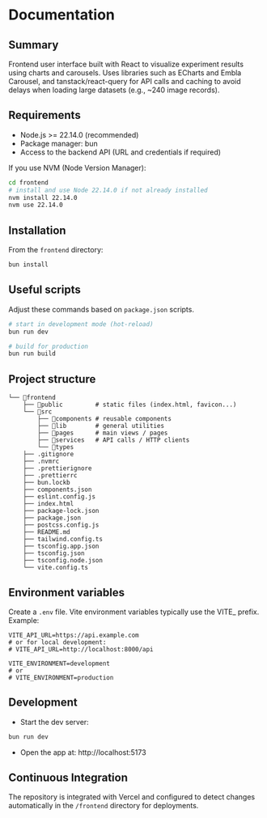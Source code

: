 # Documentation

## Summary
Frontend user interface built with React to visualize experiment results using charts and carousels. Uses libraries such as ECharts and Embla Carousel, and tanstack/react-query for API calls and caching to avoid delays when loading large datasets (e.g., ~240 image records).

## Requirements
- Node.js >= 22.14.0 (recommended)
- Package manager: bun
- Access to the backend API (URL and credentials if required)

If you use NVM (Node Version Manager):
```bash
cd frontend
# install and use Node 22.14.0 if not already installed
nvm install 22.14.0
nvm use 22.14.0
```

## Installation
From the `frontend` directory:
```bash
bun install
```

## Useful scripts
Adjust these commands based on `package.json` scripts.
```bash
# start in development mode (hot-reload)
bun run dev

# build for production
bun run build
```

## Project structure
```
└── 📁frontend
    ├── 📁public         # static files (index.html, favicon...)
    └── 📁src
        ├── 📁components # reusable components
        ├── 📁lib        # general utilities
        ├── 📁pages      # main views / pages
        ├── 📁services   # API calls / HTTP clients
        └── 📁types
    ├── .gitignore
    ├── .nvmrc
    ├── .prettierignore
    ├── .prettierrc
    ├── bun.lockb
    ├── components.json
    ├── eslint.config.js
    ├── index.html
    ├── package-lock.json
    ├── package.json
    ├── postcss.config.js
    ├── README.md
    ├── tailwind.config.ts
    ├── tsconfig.app.json
    ├── tsconfig.json
    ├── tsconfig.node.json
    └── vite.config.ts
```

## Environment variables
Create a `.env` file. Vite environment variables typically use the VITE_ prefix. Example:
```
VITE_API_URL=https://api.example.com
# or for local development:
# VITE_API_URL=http://localhost:8000/api

VITE_ENVIRONMENT=development
# or
# VITE_ENVIRONMENT=production
```

## Development
- Start the dev server:
```bash
bun run dev
```
- Open the app at: http://localhost:5173

## Continuous Integration
The repository is integrated with Vercel and configured to detect changes automatically in the `/frontend` directory for deployments.
